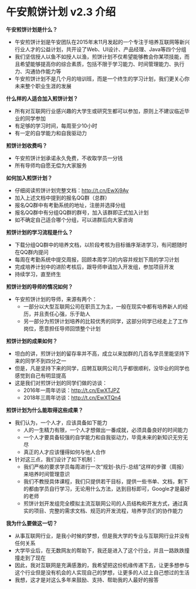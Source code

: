 # 午安煎饼计划 v2.3 介绍

**午安煎饼计划是什么？**

* 午安煎饼计划是午安团队在2015年末11月发起的一个专注于培养互联网等新兴行业人才的公益计划，共开设了Web、UI设计、产品经理、Java等四个分组
* 我们坚信授人以鱼不如授人以渔，煎饼计划不仅希望能够教会你某项技能，而且希望能够提高你的综合素质，包括不限于学习能力、时间管理能力、执行力、沟通协作能力等
* 午安煎饼计划不是几个月的培训班，而是一个终生的学习计划，我们更关心你未来整个职业生涯的发展

**什么样的人适合加入煎饼计划？**

* 所有对互联网行业感兴趣的大学生或研究生都可以参加，原则上不建议临近毕业的同学参加
* 有足够的学习时间，每周至少10小时
* 有一定的自学能力和自我驱动力

**煎饼计划收费吗？**

* 午安煎饼计划承诺永久免费，不收取学员一分钱
* 所有导师均自愿无偿为大家服务

**如何加入煎饼计划？**

* 仔细阅读煎饼计划完整文档：http://t.cn/EwXj9Ay 
* 加入上述文档中提到的报名QQ群（总群）
* 报名QQ群中有考勤系统的地址，注册并选择分组
* 报名QQ群中有分组QQ群的群号，加入该群即正式加入计划
* 如不确定自己适合哪个分组，可以进群后向大家咨询

**煎饼计划的学习流程是什么？**

* 下载分组QQ群中的培养文档，以阶段考核为目标循序渐进学习，有问题随时在QQ群内提问
* 每周在考勤系统中提交周报，回顾本周学习的内容并规划下周的学习计划
* 完成培养计划中的进阶考核后，跟导师申请加入开发组，参加项目开发
* 持续学习，直至终生

**煎饼计划的导师的情况如何？**

* 午安煎饼计划的导师，来源有两个：
  * 一部分以大型互联网公司在职员工为主，一般在现实中都有培养新人的经历，并且责任心强，乐于助人
  * 另一部分为煎饼计划培养的比较优秀的同学，这部分同学已经走上了工作岗位，愿意担任导师回馈整个计划

**煎饼计划的成果如何？**

* 坦白的讲，煎饼计划的留存率并不高，成立以来加群的几百名学员里能坚持下来的同学不到四分之一
* 但是，凡是坚持下来的同学，应聘互联网公司几乎都很顺利，没毕业的同学也感觉到自己有明显提高
* 这是我们对煎饼计划的同学们做的访谈：
  * 2016年一周年访谈：http://t.cn/EwXTJPZ
  * 2018年三周年访谈：http://t.cn/EwXTQn4

**煎饼计划为什么能取得这些成果？**

* 我们认为，一个人才，应该具备如下能力
  * 人的一生精力有限，一个人才想做出一番成就，必须具备良好的时间能力
  * 一个人才要具备较强的自学能力和自我驱动力，毕竟未来的新知识无穷无尽
  * 真正的人才应该懂得如何与他人合作
* 针对这三点，我们设计了如下机制：
  * 我们严格的要求学员每周进行一次“规划-执行-总结”这样的步骤（周报）来培养时间管理意识
  * 我们不教授具体课程，我们只提供若干目标，提供一些书单、文档，剩下的都由学员自行学习，无论用什么方法，达到目标即可，Google才是最好的老师
  * 煎饼计划开发组完全模拟主流互联网公司的人员结构和开发方式，通过真实的项目、完整的需求文档、规范的开发流程，培养学员们的协作能力

**我为什么要做这一切？**

* 从事互联网行业，是我小时候的梦想，但是我大学的专业与互联网行业并没有任何关系
* 大学毕业后，在无数网友的帮助下，我还是进入了这个行业，并且一路跌跌撞撞走到了现在
* 因此，我对互联网是充满感激的，我希望把这份机缘传递下去，让更多想参与这个行业但是没有机会的人实现自己的梦想，让更多的人过上自己想过的生活
* 我想，这才是对这么多年来鼓励、支持、帮助我的人最好的报答
